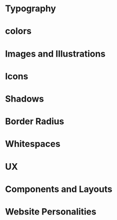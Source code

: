 # Typography

# colors

# Images and Illustrations

# Icons

# Shadows

# Border Radius

# Whitespaces

# UX

# Components and Layouts

# Website Personalities

